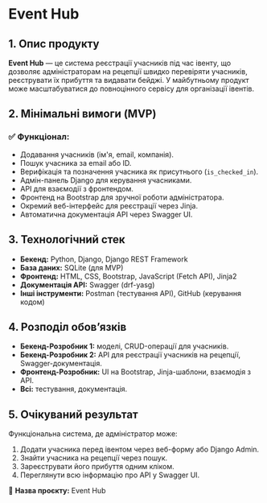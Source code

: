 # Event Hub

## 1. Опис продукту
**Event Hub** — це система реєстрації учасників під час івенту, що дозволяє адміністраторам на рецепції швидко перевіряти учасників, реєструвати їх прибуття та видавати бейджі. У майбутньому продукт може масштабуватися до повноцінного сервісу для організації івентів.

## 2. Мінімальні вимоги (MVP)
### ✅ Функціонал:
- Додавання учасників (ім'я, email, компанія).
- Пошук учасника за email або ID.
- Верифікація та позначення учасника як присутнього (`is_checked_in`).
- Адмін-панель Django для керування учасниками.
- API для взаємодії з фронтендом.
- Фронтенд на Bootstrap для зручної роботи адміністратора.
- Окремий веб-інтерфейс для реєстрації через Jinja.
- Автоматична документація API через Swagger UI.

## 3. Технологічний стек
- **Бекенд:** Python, Django, Django REST Framework
- **База даних:** SQLite (для MVP)
- **Фронтенд:** HTML, CSS, Bootstrap, JavaScript (Fetch API), Jinja2
- **Документація API:** Swagger (drf-yasg)
- **Інші інструменти:** Postman (тестування API), GitHub (керування кодом)

## 4. Розподіл обов’язків
- **Бекенд-Розробник 1:** моделі, CRUD-операції для учасників.
- **Бекенд-Розробник 2:** API для реєстрації учасників на рецепції, Swagger-документація.
- **Фронтенд-Розробник:** UI на Bootstrap, Jinja-шаблони, взаємодія з API.
- **Всі:** тестування, документація.

## 5. Очікуваний результат
Функціональна система, де адміністратор може:
1. Додати учасника перед івентом через веб-форму або Django Admin.
2. Знайти учасника на рецепції через пошук.
3. Зареєструвати його прибуття одним кліком.
4. Переглянути всю інформацію про API у Swagger UI.

🚀 **Назва проєкту:** Event Hub
